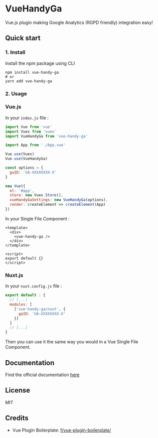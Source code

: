 # VueHandyGa

Vue.js plugin making Google Analytics (RGPD friendly) integration easy!

## Quick start

### 1. Install

Install the npm package using CLI

```
npm install vue-handy-ga
# or
yarn add vue-handy-ga
```

### 2. Usage

### Vue.js

In your `index.js` file :

```js
import Vue from 'vue'
import Vuex from 'vuex'
import VueHandyGa from 'vue-handy-ga'

import App from './App.vue'

Vue.use(Vuex)
Vue.use(VueHandyGa)

const options = {
  gaID: 'UA-XXXXXXXX-X'
}

new Vue({
  el: '#app',
  store: new Vuex.Store(),
  vueHandyGaSettings: new VueHandyGa(options),
  render: createElement => createElement(App)
})
```

In your Single File Component :

```vue
<template>
  <div>
    <vue-handy-ga />
  </div>
</template>

<script>
export default {}
</script>
```

### Nuxt.js

In your `nuxt.config.js` file :

```js
export default : {
  // [...]
  modules: [
    ['vue-handy-ga/nuxt', {
      gaID: 'UA-XXXXXXXX-X'
    }]
  ]
  // [...]
}
```

Then you can use it the same way you would in a Vue Single File Component.

## Documentation

Find the official documentation [here](https://pedraal.github.io/vue-handyga/)

## License

MIT

## Credits

- Vue Plugin Boilerplate: [f/vue-plugin-boilerplate/](https://github.com/f/vue-plugin-boilerplate)
